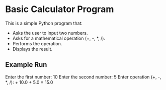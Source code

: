 # Basic Calculator Program

This is a simple Python program that:
- Asks the user to input two numbers.
- Asks for a mathematical operation (+, -, *, /).
- Performs the operation.
- Displays the result.

## Example Run
Enter the first number: 10
Enter the second number: 5
Enter operation (+, -, *, /): +
10.0 + 5.0 = 15.0
